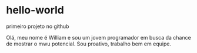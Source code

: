 # hello-world
primeiro projeto no github

Olá, meu nome é William e sou um jovem programador em busca da chance de mostrar o mwu potencial. Sou proativo, trabalho bem em equipe.
